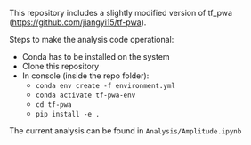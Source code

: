 This repository includes a slightly modified version of tf_pwa (https://github.com/jiangyi15/tf-pwa).

Steps to make the analysis code operational:
- Conda has to be installed on the system
- Clone this repository
- In console (inside the repo folder):
  - `conda env create -f environment.yml`
  - `conda activate tf-pwa-env`
  - `cd tf-pwa`
  - `pip install -e .`

 The current analysis can be found in `Analysis/Amplitude.ipynb`
